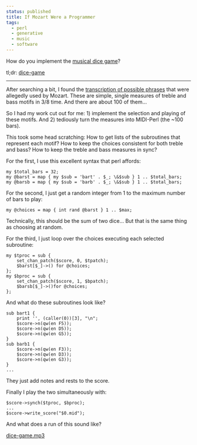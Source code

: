 ```yaml
---                                                                                                                                                                          
status: published
title: If Mozart Were a Programmer
tags:
  - perl
  - generative
  - music
  - software
---
```


How do you implement the [musical dice game](https://en.wikipedia.org/wiki/Musikalisches_W%C3%BCrfelspiel)?

tl;dr: [dice-game](https://github.com/ology/Music/blob/master/dice-game)

---

After searching a bit, I found the [transcription of possible phrases](https://musescore.com/user/30029219/scores/5943501) that were allegedly used by Mozart.  These are simple, single measures of treble and bass motifs in 3/8 time.  And there are about 100 of them...

So I had my work cut out for me: 1) implement the selection and playing of these motifs.  And 2) tediously turn the measures into MIDI-Perl (the ~100 bars).

This took some head scratching:  How to get lists of the subroutines that represent each motif? How to keep the choices consistent for both treble and bass?  How to keep the treble and bass measures in sync?

For the first, I use this excellent syntax that perl affords:

    my $total_bars = 32;
    my @barst = map { my $sub = 'bart' . $_; \&$sub } 1 .. $total_bars;
    my @barsb = map { my $sub = 'barb' . $_; \&$sub } 1 .. $total_bars;

For the second, I just get a random integer from 1 to the maximum number of bars to play:

    my @choices = map { int rand @barst } 1 .. $max;

Technically, this should be the sum of two dice...  But that is the same thing as choosing at random.

For the third, I just loop over the choices executing each selected subroutine:

    my $tproc = sub {
        set_chan_patch($score, 0, $tpatch);
        $barst[$_]->() for @choices;
    };
    my $bproc = sub {
        set_chan_patch($score, 1, $bpatch);
        $barsb[$_]->()for @choices;
    };

And what do these subroutines look like?

    sub bart1 { 
        print '', (caller(0))[3], "\n";
        $score->n(qw(en F5));
        $score->n(qw(en D5));
        $score->n(qw(en G5));
    }
    sub barb1 { 
        $score->n(qw(en F3));
        $score->n(qw(en D3));
        $score->n(qw(en G3));
    }
    ...

They just add notes and rests to the score.

Finally I play the two simultaneously with:

    $score->synch($tproc, $bproc);
    ...
    $score->write_score("$0.mid");

And what does a run of this sound like?

[dice-game.mp3](dice-game.mp3)
